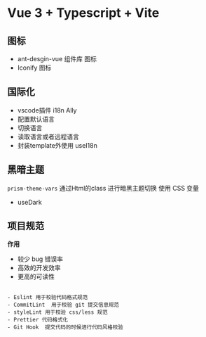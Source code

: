 # Vue 3 + Typescript + Vite
## 图标
- ant-desgin-vue 组件库 图标
- Iconify 图标

## 国际化
- vscode插件 i18n Ally
- 配置默认语言
- 切换语言
- 读取语言或者远程语言
- 封装template外使用 useI18n

## 黑暗主题

`prism-theme-vars`  通过Html的class 进行暗黑主题切换  使用 CSS 变量

- useDark

## 项目规范

**作用**

- 较少 bug 错误率
- 高效的开发效率
- 更高的可读性


```

- Eslint 用于校验代码格式规范
- CommitLint  用于校验 git 提交信息规范
- styleLint 用于校验 css/less 规范
- Prettier 代码格式化
- Git Hook  提交代码的时候进行代码风格校验

```
